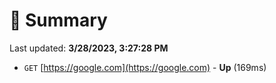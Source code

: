 # 📖 Summary
Last updated: **3/28/2023, 3:27:28 PM**

- `GET` [https://google.com](https://google.com) - **Up** (169ms)
